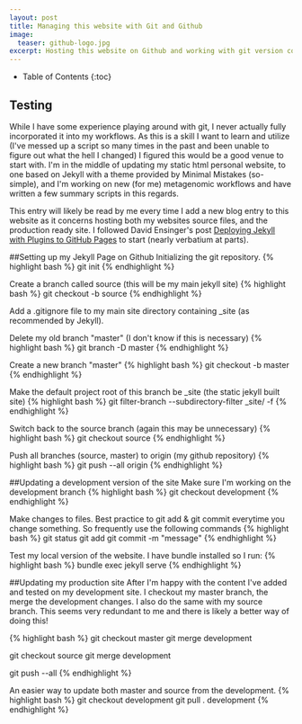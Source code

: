 ```yaml
---
layout: post
title: Managing this website with Git and Github
image:
  teaser: github-logo.jpg
excerpt: Hosting this website on Github and working with git version control.
---
```

* Table of Contents
{:toc}

## Testing
While I have some experience playing around with git, I never actually fully incorporated it into my workflows. As this is a skill I want to learn and utilize (I've messed up a script so many times in the past and been unable to figure out what the hell I changed) I figured this would be a good venue to start with. I'm in the middle of updating my static html personal website, to one based on Jekyll with a theme provided by Minimal Mistakes (so-simple), and I'm working on new (for me) metagenomic workflows and have written a few summary scripts in this regards.

This entry will likely be read by me every time I add a new blog entry to this website as it concerns hosting both my websites source files, and the production ready site. I followed David Ensinger's post [Deploying Jekyll with Plugins to GitHub Pages](http://davidensinger.com/2013/04/deploying-jekyll-to-github-pages/) to start (nearly verbatium at parts).

##Setting up my Jekyll Page on Github
Initializing the git repository.
{% highlight bash %}
git init
{% endhighlight %}

Create a branch called source (this will be my main jekyll site)
{% highlight bash %}
git checkout -b source
{% endhighlight %}

Add a .gitignore file to my main site directory containing _site (as recommended by Jekyll).

Delete my old branch "master" (I don't know if this is necessary)
{% highlight bash %}
git branch -D master
{% endhighlight %}

Create a new branch "master" 
{% highlight bash %}
git checkout -b master
{% endhighlight %}

Make the default project root of this branch be _site (the static jekyll built site)
{% highlight bash %}
git filter-branch --subdirectory-filter _site/ -f
{% endhighlight %}

Switch back to the source branch (again this may be unnecessary)
{% highlight bash %}
git checkout source
{% endhighlight %}

Push all branches (source, master) to origin (my github repository)
{% highlight bash %}
git push --all origin
{% endhighlight %}

##Updating a development version of the site
Make sure I'm working on the development branch
{% highlight bash %}
git checkout development
{% endhighlight %}

Make changes to files. Best practice to git add & git commit everytime you change something. So frequently use the following commands
{% highlight bash %}
git status
git add <file>
git commit -m "message"
{% endhighlight %}

Test my local version of the website. I have bundle installed so I run:
{% highlight bash %}
bundle exec jekyll serve
{% endhighlight %}


##Updating my production site
After I'm happy with the content I've added and tested on my development site. I checkout my master branch, the merge the development changes. I also do the same with my source branch. This seems very redundant to me and there is likely a better way of doing this!

{% highlight bash %}
git checkout master
git merge development

git checkout source
git merge development

git push --all
{% endhighlight %}

An easier way to update both master and source from the development.
{% highlight bash %}
git checkout development
git pull . development
{% endhighlight %}
